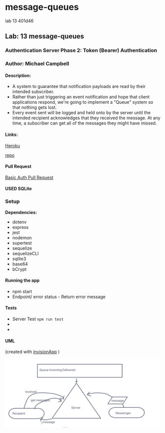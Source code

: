 # message-queues
lab 13 401d46


## Lab: 13  message-queues

### Authentication Server Phase 2: Token (Bearer) Authentication

### Author: Michael Campbell

#### Description: 
-  A system to guarantee that notification payloads are read by their intended subscriber. 
- Rather than just triggering an event notification and hope that client applications respond, we're going to implement a "Queue" system so that nothing gets lost. 
- Every event sent will be logged and held onto by the server until the intended recipient acknowledges that they received the message. At any time, a subscriber can get all of the messages they might have missed.

#### Links:
[Heroku]()

[repo](https://github.com/MichaelCampbell-on3001/message-queues)

#### Pull Request
[Basic Auth Pull Request]()

#### USED SQLite

### Setup
**Dependencies:**
- dotenv
- express
- jest
- nodemon
- supertest
- sequelize
- sequelizeCLI
- sqlite3
- base64
- bCrypt


#### Running the app
- npm start
- Endpoint/ error status
      - Return error message

#### Tests
- Server Test `npm run test`
- 
- 

#### UML
(created with [invisionApp](https://invisionapp.com/) )

![UML](labclass13UML.PNG)